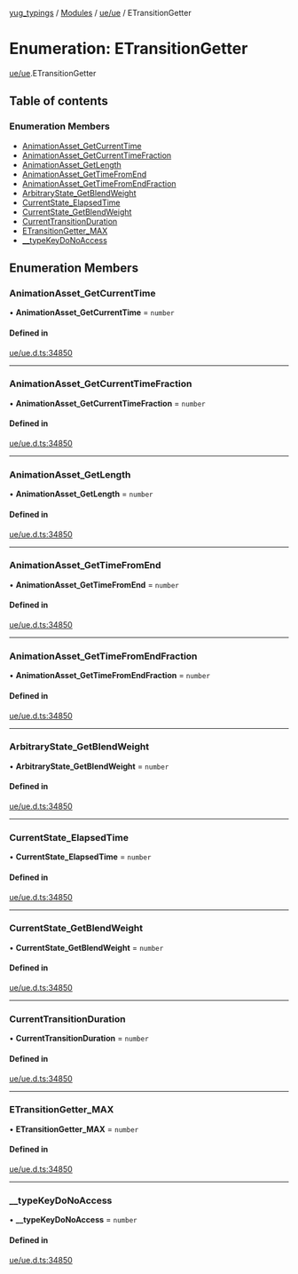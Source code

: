 [yug_typings](../README.md) / [Modules](../modules.md) / [ue/ue](../modules/ue_ue.md) / ETransitionGetter

# Enumeration: ETransitionGetter

[ue/ue](../modules/ue_ue.md).ETransitionGetter

## Table of contents

### Enumeration Members

- [AnimationAsset\_GetCurrentTime](ue_ue.ETransitionGetter.md#animationasset_getcurrenttime)
- [AnimationAsset\_GetCurrentTimeFraction](ue_ue.ETransitionGetter.md#animationasset_getcurrenttimefraction)
- [AnimationAsset\_GetLength](ue_ue.ETransitionGetter.md#animationasset_getlength)
- [AnimationAsset\_GetTimeFromEnd](ue_ue.ETransitionGetter.md#animationasset_gettimefromend)
- [AnimationAsset\_GetTimeFromEndFraction](ue_ue.ETransitionGetter.md#animationasset_gettimefromendfraction)
- [ArbitraryState\_GetBlendWeight](ue_ue.ETransitionGetter.md#arbitrarystate_getblendweight)
- [CurrentState\_ElapsedTime](ue_ue.ETransitionGetter.md#currentstate_elapsedtime)
- [CurrentState\_GetBlendWeight](ue_ue.ETransitionGetter.md#currentstate_getblendweight)
- [CurrentTransitionDuration](ue_ue.ETransitionGetter.md#currenttransitionduration)
- [ETransitionGetter\_MAX](ue_ue.ETransitionGetter.md#etransitiongetter_max)
- [\_\_typeKeyDoNoAccess](ue_ue.ETransitionGetter.md#__typekeydonoaccess)

## Enumeration Members

### AnimationAsset\_GetCurrentTime

• **AnimationAsset\_GetCurrentTime** = `number`

#### Defined in

[ue/ue.d.ts:34850](https://github.com/YugMetaverse/yug_typings/blob/b7d9b19/ue/ue.d.ts#L34850)

___

### AnimationAsset\_GetCurrentTimeFraction

• **AnimationAsset\_GetCurrentTimeFraction** = `number`

#### Defined in

[ue/ue.d.ts:34850](https://github.com/YugMetaverse/yug_typings/blob/b7d9b19/ue/ue.d.ts#L34850)

___

### AnimationAsset\_GetLength

• **AnimationAsset\_GetLength** = `number`

#### Defined in

[ue/ue.d.ts:34850](https://github.com/YugMetaverse/yug_typings/blob/b7d9b19/ue/ue.d.ts#L34850)

___

### AnimationAsset\_GetTimeFromEnd

• **AnimationAsset\_GetTimeFromEnd** = `number`

#### Defined in

[ue/ue.d.ts:34850](https://github.com/YugMetaverse/yug_typings/blob/b7d9b19/ue/ue.d.ts#L34850)

___

### AnimationAsset\_GetTimeFromEndFraction

• **AnimationAsset\_GetTimeFromEndFraction** = `number`

#### Defined in

[ue/ue.d.ts:34850](https://github.com/YugMetaverse/yug_typings/blob/b7d9b19/ue/ue.d.ts#L34850)

___

### ArbitraryState\_GetBlendWeight

• **ArbitraryState\_GetBlendWeight** = `number`

#### Defined in

[ue/ue.d.ts:34850](https://github.com/YugMetaverse/yug_typings/blob/b7d9b19/ue/ue.d.ts#L34850)

___

### CurrentState\_ElapsedTime

• **CurrentState\_ElapsedTime** = `number`

#### Defined in

[ue/ue.d.ts:34850](https://github.com/YugMetaverse/yug_typings/blob/b7d9b19/ue/ue.d.ts#L34850)

___

### CurrentState\_GetBlendWeight

• **CurrentState\_GetBlendWeight** = `number`

#### Defined in

[ue/ue.d.ts:34850](https://github.com/YugMetaverse/yug_typings/blob/b7d9b19/ue/ue.d.ts#L34850)

___

### CurrentTransitionDuration

• **CurrentTransitionDuration** = `number`

#### Defined in

[ue/ue.d.ts:34850](https://github.com/YugMetaverse/yug_typings/blob/b7d9b19/ue/ue.d.ts#L34850)

___

### ETransitionGetter\_MAX

• **ETransitionGetter\_MAX** = `number`

#### Defined in

[ue/ue.d.ts:34850](https://github.com/YugMetaverse/yug_typings/blob/b7d9b19/ue/ue.d.ts#L34850)

___

### \_\_typeKeyDoNoAccess

• **\_\_typeKeyDoNoAccess** = `number`

#### Defined in

[ue/ue.d.ts:34850](https://github.com/YugMetaverse/yug_typings/blob/b7d9b19/ue/ue.d.ts#L34850)
